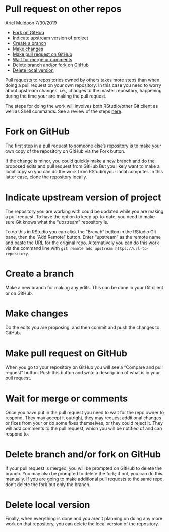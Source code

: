 Pull request on other repos
================
Ariel Muldoon
7/30/2019

  - [Fork on GitHub](#fork-on-github)
  - [Indicate upstream version of
    project](#indicate-upstream-version-of-project)
  - [Create a branch](#create-a-branch)
  - [Make changes](#make-changes)
  - [Make pull request on GitHub](#make-pull-request-on-github)
  - [Wait for merge or comments](#wait-for-merge-or-comments)
  - [Delete branch and/or fork on
    GitHub](#delete-branch-andor-fork-on-github)
  - [Delete local version](#delete-local-version)

Pull requests to repositories owned by others takes more steps than when
doing a pull request on your own repository. In this case you need to
worry about upstream changes, i.e., changes to the master repository,
happening during the time your are making the pull request.

The steps for doing the work will involves both RStudio/other Git client
as well as Shell commands. See a review of the steps
[here](https://r-bio.github.io/intro-git-rstudio/).

# Fork on GitHub

The first step in a pull request to someone else’s repository is to make
your own copy of the repository on GitHub via the Fork button.

If the change is minor, you could quickly make a new branch and do the
proposed edits and pull request from GitHub But you likely want to make
a local copy so you can do the work from RStudio/your local computer. In
this latter case, clone the repository locally.

# Indicate upstream version of project

The repository you are working with could be updated while you are
making a pull request. To have the option to keep up-to-date, you need
to make sure Git knows what the “upstream” repository is.

To do this in RStudio you can click the “Branch” button in the RStudio
Git pane, then the “Add Remote” button. Enter “upstream” as the remote
name and paste the URL for the original repo. Alternatively you can do
this work via the command line with `git remote add upstream
https://url-to-repository`.

# Create a branch

Make a new branch for making any edits. This can be done in your Git
client or on GitHub.

# Make changes

Do the edits you are proposing, and then commit and push the changes to
GitHub.

# Make pull request on GitHub

When you go to your repository on GitHub you will see a “Compare and
pull request” button. Push this button and write a description of what
is in your pull request.

# Wait for merge or comments

Once you have put in the pull request you need to wait for the repo
owner to respond. They may accept it outright, they may request
additional changes or fixes from your or do some fixes themselves, or
they could reject it. They will add comments to the pull request, which
you will be notified of and can respond to.

# Delete branch and/or fork on GitHub

If your pull request is merged, you will be prompted on GitHub to delete
the branch. You may also be prompted to delete the fork; if not, you can
do this manually. If you are going to make additional pull requests to
the same repo, don’t delete the fork but only the branch.

# Delete local version

Finally, when everything is done and you aren’t planning on doing any
more work on that repository, you can delete the local version of the
repository.
